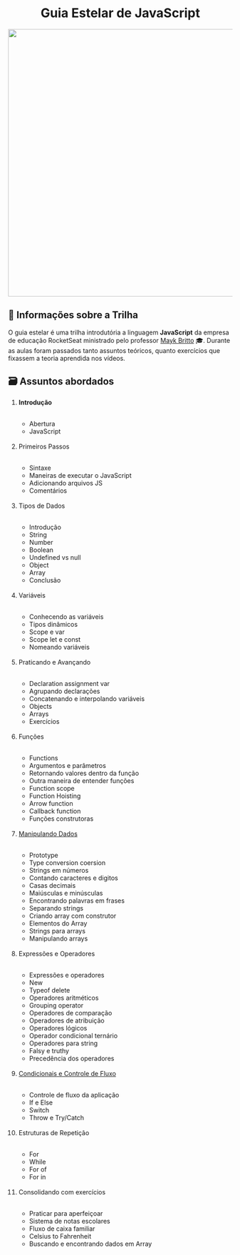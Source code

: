 
<div align="center">
 <h1> Guia Estelar de JavaScript </h1>
<img width="600px" src="https://blog.rocketseat.com.br/content/images/2020/09/es11-novas-features-do-javascript.png"> 
</div>
  
## 📮 Informações sobre a Trilha

O guia estelar é uma trilha introdutória a linguagem **JavaScript** da empresa de educação RocketSeat ministrado pelo professor [Mayk Britto](github/maykbritto) 🎓. 
Durante as aulas foram passados tanto assuntos teóricos, quanto exercícios que fixassem a teoria aprendida nos vídeos.

## 🗃 Assuntos abordados

<ol>
  <li><b>Introdução</b></li><br>
  
  <ul>
    <li>Abertura</li>  
    <li>JavaScript</li><br>
  </ul>
  
  <li>Primeiros Passos</li><br>
  
  <ul>
    <li>Sintaxe</li> 
    <li>Maneiras de executar o JavaScript</li> 
    <li>Adicionando arquivos JS</li> 
    <li>Comentários</li> <br>
  </ul>
  
  <li> Tipos de Dados </li><br>
   
   <ul>
   <li>Introdução
   <li>String</li> 
   <li>Number</li> 
   <li>Boolean</li> 
   <li>Undefined vs null</li> 
   <li>Object</li> 
   <li>Array</li> 
   <li>Conclusão</li> <br>
  </ul>
  
  <li>Variáveis</li><br>
  
  <ul>  
  <li>Conhecendo as variáveis </li>
  <li>Tipos dinâmicos </li>
  <li>Scope e var </li>
  <li>Scope let e const </li>
  <li>Nomeando variáveis </li><br>
  </ul> 
  
  <li>Praticando e Avançando </li><br>
  
  <ul>
  <li>Declaration assignment var </li>
  <li>Agrupando declarações </li>
  <li>Concatenando e interpolando variáveis </li>
  <li>Objects</li>
  <li>Arrays </li>
  <li>Exercícios</li><br>
  </ul>
  
  <li>Funções</li><br>
  
  <ul>
  <li>Functions </li>
  <li>Argumentos e parâmetros </li>
  <li>Retornando valores dentro da função </li>
  <li>Outra maneira de entender funções </li>
  <li>Function scope </li>
  <li>Function Hoisting </li>
  <li>Arrow function </li>
  <li>Callback function </li>
  <li>Funções construtoras </li><br>
  </ul>
  
  <li><a href="https://github.com/Pedrovinhas/guia-estelar-js/tree/master/data-manipulations">Manipulando Dados</a></li><br>
  
  <ul>
  <li>Prototype </li>
  <li>Type conversion coersion </li>
  <li>Strings em números </li>
  <li>Contando caracteres e digitos </li>
  <li>Casas decimais </li>
  <li>Maiúsculas e minúsculas </li>
  <li>Encontrando palavras em frases </li>
  <li>Separando strings </li>
  <li>Criando array com construtor </li>
  <li>Elementos do Array </li>
  <li>Strings para arrays </li>
  <li>Manipulando arrays </li><br>
  </ul>
  
  <li>Expressões e Operadores </li><br>
  
  <ul>
  <li>Expressões e operadores </li>
  <li>New </li>
  <li>Typeof delete </li>
  <li>Operadores aritméticos </li>
  <li>Grouping operator</li>
  <li>Operadores de comparação </li>
  <li>Operadores de atribuição </li>
  <li>Operadores lógicos </li>
  <li>Operador condicional ternário </li>
  <li>Operadores para string </li>
  <li>Falsy e truthy </li>
  <li>Precedência dos operadores </li> <br>
  </ul>
  
 <li><a href="https://github.com/Pedrovinhas/guia-estelar-js/blob/master/condicionais-e-controle-de-fluxo/script.js">Condicionais e Controle de Fluxo</a> </li><br>

 <ul>
 <li>Controle de fluxo da aplicação </li>
 <li>If e Else </li>
 <li>Switch </li>
 <li>Throw e Try/Catch </li><br>
 </ul>
  
  <li>Estruturas de Repetição </li><br>
  
  <ul>
  <li>For </li>
  <li>While </li>
  <li>For of </li>
  <li>For in </li><br>
  </ul>
  
  <li>Consolidando com exercícios </li><br>
  
  <ul>
  <li>Praticar para aperfeiçoar </li>
  <li>Sistema de notas escolares </li>
  <li>Fluxo de caixa familiar </li>
  <li>Celsius to Fahrenheit </li>
  <li>Buscando e encontrando dados em Array </li><br>
  </ul>
</ol>




